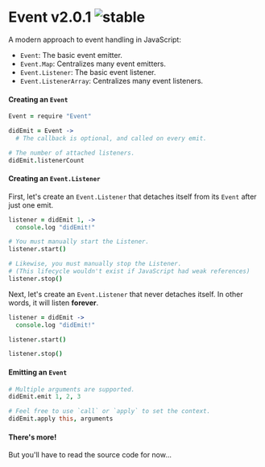 
# Event v2.0.1 ![stable](https://img.shields.io/badge/stability-stable-4EBA0F.svg?style=flat)

A modern approach to event handling in JavaScript:

- `Event`: The basic event emitter.
- `Event.Map`: Centralizes many event emitters.
- `Event.Listener`: The basic event listener.
- `Event.ListenerArray`: Centralizes many event listeners.

#### Creating an `Event`

```coffee
Event = require "Event"

didEmit = Event ->
  # The callback is optional, and called on every emit.

# The number of attached listeners.
didEmit.listenerCount
```

#### Creating an `Event.Listener`

First, let's create an `Event.Listener` that detaches itself from
its `Event` after just one emit.

```coffee
listener = didEmit 1, ->
  console.log "didEmit!"

# You must manually start the Listener.
listener.start()

# Likewise, you must manually stop the Listener.
# (This lifecycle wouldn't exist if JavaScript had weak references)
listener.stop()
```

Next, let's create an `Event.Listener` that never detaches itself.
In other words, it will listen **forever**.

```coffee
listener = didEmit ->
  console.log "didEmit!"

listener.start()

listener.stop()
```

#### Emitting an `Event`

```coffee
# Multiple arguments are supported.
didEmit.emit 1, 2, 3

# Feel free to use `call` or `apply` to set the context.
didEmit.apply this, arguments
```

#### There's more!

But you'll have to read the source code for now...
